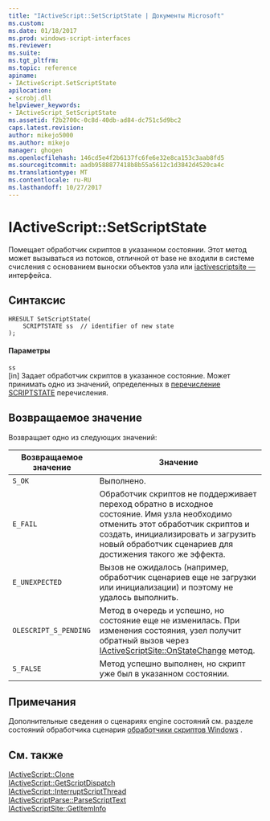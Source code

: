 ```yaml
---
title: "IActiveScript::SetScriptState | Документы Microsoft"
ms.custom: 
ms.date: 01/18/2017
ms.prod: windows-script-interfaces
ms.reviewer: 
ms.suite: 
ms.tgt_pltfrm: 
ms.topic: reference
apiname:
- IActiveScript.SetScriptState
apilocation:
- scrobj.dll
helpviewer_keywords:
- IActiveScript_SetScriptState
ms.assetid: f2b2700c-0c8d-40db-ad84-dc751c5d9bc2
caps.latest.revision: 
author: mikejo5000
ms.author: mikejo
manager: ghogen
ms.openlocfilehash: 146cd5e4f2b6137fc6fe6e32e8ca153c3aab8fd5
ms.sourcegitcommit: aadb9588877418b8b55a5612c1d3842d4520ca4c
ms.translationtype: MT
ms.contentlocale: ru-RU
ms.lasthandoff: 10/27/2017
---
```

# <a name="iactivescriptsetscriptstate"></a>IActiveScript::SetScriptState
Помещает обработчик скриптов в указанном состоянии. Этот метод может вызываться из потоков, отличной от base не входили в системе счисления с основанием выноски объектов узла или [iactivescriptsite —](../../winscript/reference/iactivescriptsite.md) интерфейса.  
  
## <a name="syntax"></a>Синтаксис  
  
```  
HRESULT SetScriptState(  
    SCRIPTSTATE ss  // identifier of new state  
);  
```  
  
#### <a name="parameters"></a>Параметры  
 `ss`  
 [in] Задает обработчик скриптов в указанное состояние. Может принимать одно из значений, определенных в [перечисление SCRIPTSTATE](../../winscript/reference/scriptstate-enumeration.md) перечисления.  
  
## <a name="return-value"></a>Возвращаемое значение  
 Возвращает одно из следующих значений:  
  
|Возвращаемое значение|Значение|  
|------------------|-------------|  
|`S_OK`|Выполнено.|  
|`E_FAIL`|Обработчик скриптов не поддерживает переход обратно в исходное состояние. Имя узла необходимо отменить этот обработчик скриптов и создать, инициализировать и загрузить новый обработчик сценариев для достижения такого же эффекта.|  
|`E_UNEXPECTED`|Вызов не ожидалось (например, обработчик сценариев еще не загрузки или инициализации) и поэтому не удалось выполнить.|  
|`OLESCRIPT_S_PENDING`|Метод в очередь и успешно, но состояние еще не изменилась. При изменения состояния, узел получит обратный вызов через [IActiveScriptSite::OnStateChange](../../winscript/reference/iactivescriptsite-onstatechange.md) метод.|  
|`S_FALSE`|Метод успешно выполнен, но скрипт уже был в указанном состоянии.|  
  
## <a name="remarks"></a>Примечания  
 Дополнительные сведения о сценариях engine состояний см. разделе состояний обработчика сценария [обработчики скриптов Windows](../../winscript/windows-script-engines.md) .  
  
## <a name="see-also"></a>См. также  
 [IActiveScript::Clone](../../winscript/reference/iactivescript-clone.md)   
 [IActiveScript::GetScriptDispatch](../../winscript/reference/iactivescript-getscriptdispatch.md)   
 [IActiveScript::InterruptScriptThread](../../winscript/reference/iactivescript-interruptscriptthread.md)   
 [IActiveScriptParse::ParseScriptText](../../winscript/reference/iactivescriptparse-parsescripttext.md)   
 [IActiveScriptSite::GetItemInfo](../../winscript/reference/iactivescriptsite-getiteminfo.md)
